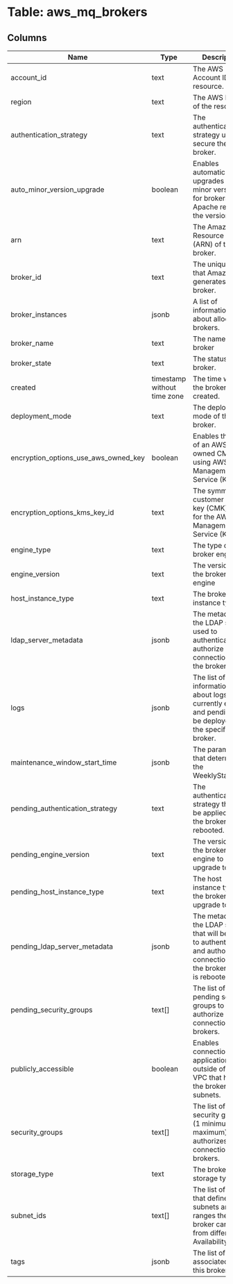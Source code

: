
# Table: aws_mq_brokers

## Columns
| Name        | Type           | Description  |
| ------------- | ------------- | -----  |
|account_id|text|The AWS Account ID of the resource.|
|region|text|The AWS Region of the resource.|
|authentication_strategy|text|The authentication strategy used to secure the broker.|
|auto_minor_version_upgrade|boolean|Enables automatic upgrades to new minor versions for brokers, as Apache releases the versions.|
|arn|text|The Amazon Resource Name (ARN) of the broker.|
|broker_id|text|The unique ID that Amazon MQ generates for the broker.|
|broker_instances|jsonb|A list of information about allocated brokers.|
|broker_name|text|The name of the broker|
|broker_state|text|The status of the broker.|
|created|timestamp without time zone|The time when the broker was created.|
|deployment_mode|text|The deployment mode of the broker.|
|encryption_options_use_aws_owned_key|boolean|Enables the use of an AWS owned CMK using AWS Key Management Service (KMS).|
|encryption_options_kms_key_id|text|The symmetric customer master key (CMK) to use for the AWS Key Management Service (KMS).|
|engine_type|text|The type of broker engine.|
|engine_version|text|The version of the broker engine|
|host_instance_type|text|The broker's instance type.|
|ldap_server_metadata|jsonb|The metadata of the LDAP server used to authenticate and authorize connections to the broker.|
|logs|jsonb|The list of information about logs currently enabled and pending to be deployed for the specified broker.|
|maintenance_window_start_time|jsonb|The parameters that determine the WeeklyStartTime.|
|pending_authentication_strategy|text|The authentication strategy that will be applied when the broker is rebooted.|
|pending_engine_version|text|The version of the broker engine to upgrade to|
|pending_host_instance_type|text|The host instance type of the broker to upgrade to|
|pending_ldap_server_metadata|jsonb|The metadata of the LDAP server that will be used to authenticate and authorize connections to the broker once it is rebooted.|
|pending_security_groups|text[]|The list of pending security groups to authorize connections to brokers.|
|publicly_accessible|boolean|Enables connections from applications outside of the VPC that hosts the broker's subnets.|
|security_groups|text[]|The list of security groups (1 minimum, 5 maximum) that authorizes connections to brokers.|
|storage_type|text|The broker's storage type.|
|subnet_ids|text[]|The list of groups that define which subnets and IP ranges the broker can use from different Availability Zones|
|tags|jsonb|The list of all tags associated with this broker.|
